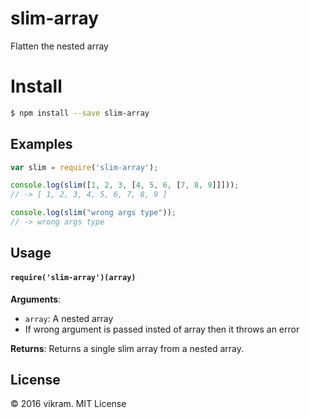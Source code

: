 # slim-array
Flatten the nested array

# Install
```sh
$ npm install --save slim-array
```

## Examples
```js
var slim = require('slim-array');

console.log(slim([1, 2, 3, [4, 5, 6, [7, 8, 9]]]));
// -> [ 1, 2, 3, 4, 5, 6, 7, 8, 9 ]

console.log(slim("wrong args type"));
// -> wrong args type
```

## Usage

#### `require('slim-array')(array)`

**Arguments**:
- `array`: A nested array
- If wrong argument is passed insted of array then it throws an error

**Returns**: Returns a single slim array from a nested array.

## License

&copy; 2016 vikram. MIT License